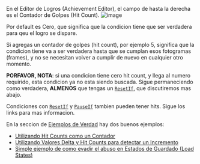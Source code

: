 En el Editor de Logros (Achievement Editor), el campo de hasta la derecha es el Contador de Golpes (Hit Count).
![image](https://user-images.githubusercontent.com/32706333/48969526-38774c80-efbd-11e8-98ec-9d6c16dba022.png)

Por default es Cero, que significa que la condicion tiene que ser verdadera para qeu el logro se dispare.

Si agregas un contador de golpes (hit count), por ejemplo 5, significa que la condicion tiene va a ser verdadera hasta que se cumplan esos fotogramas (frames), y no se necesitan volver a cumplir de nuevo en cualquier otro momento.

**PORFAVOR, NOTA**: si una condicion tiene cero hit count, y llega al numero requirido, esta condicion ya no esta siendo buscada. Sigue permaneciendo como verdadera, **ALMENOS** que tengas un [`ResetIf`](ResetIf-Flag), que discutiremos mas abajo.

Condiciones con [`ResetIf`](ResetIf-Flag-es) y [`PauseIf`](PauseIf-Flag-es) tambien pueden tener hits. Sigue los links para mas informacion.

En la seccion de [Ejemplos de Verdad](Real-Examples-es) hay dos buenos ejemplos:

- [Utilizando Hit Counts como un Contador](Using-Hit-Counts-as-a-Timer-es)
- [Utilizando Valores Delta y Hit Counts para detectar un Incremento](Using-Delta-Values-and-Hit-Counts-to-Detect-an-Increment-es)
- [Simple ejemplo de como evadir el abuso en Estados de Guardado (Load States)](Simple-Example-of-How-to-Avoid-Load-State-Abusing-es)
